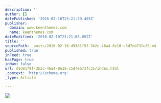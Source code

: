 ```yaml
---
description: ''
author: []
datePublished: '2016-02-10T23:21:39.485Z'
publisher:
  domain: www.keenthemes.com
  name: keenthemes.com
dateModified: '2016-02-10T23:21:03.092Z'
title: ''
sourcePath: _posts/2016-02-10-d9381f9f-3b2c-46a4-8e18-c5d7eb73fc35.md
published: true
inFeed: true
hasPage: true
inNav: false
url: d9381f9f-3b2c-46a4-8e18-c5d7eb73fc35/index.html
_context: 'http://schema.org'
_type: Article

---
```

![](http://www.keenthemes.com/preview/metronic/theme/assets/global/plugins/jcrop/demos/demo_files/image1.jpg)